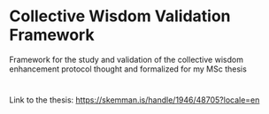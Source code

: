 # Collective Wisdom Validation Framework
Framework for the study and validation of the collective wisdom enhancement protocol thought and formalized for my MSc thesis

#

Link to the thesis: https://skemman.is/handle/1946/48705?locale=en
